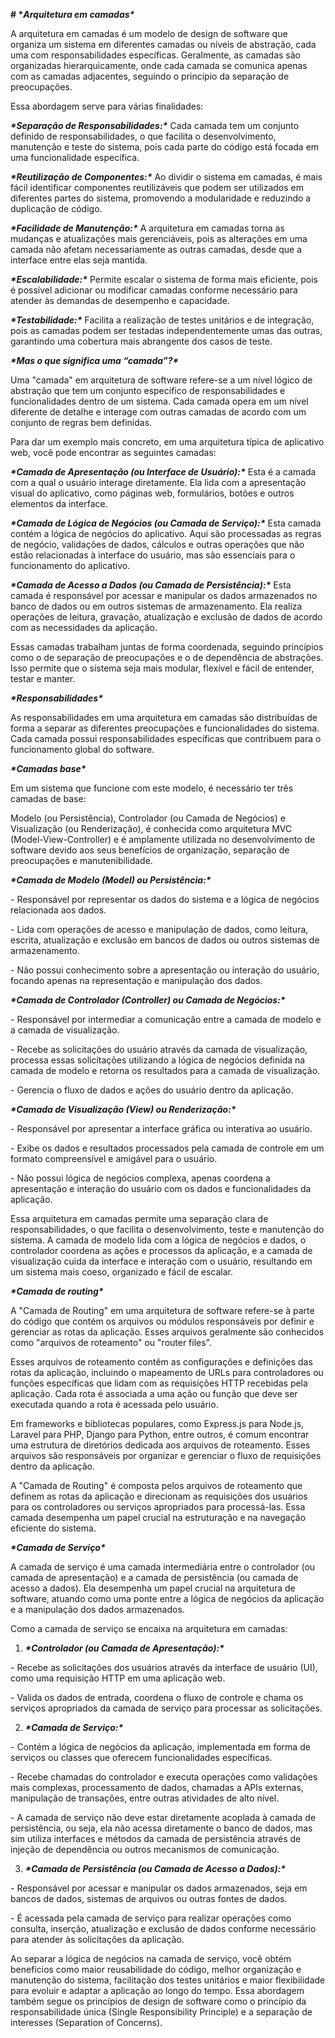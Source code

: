 **# \**Arquitetura em camadas\****

A arquitetura em camadas é um modelo de design de software que organiza um sistema em diferentes camadas ou níveis de abstração, cada uma com responsabilidades específicas. Geralmente, as camadas são organizadas hierarquicamente, onde cada camada se comunica apenas com as camadas adjacentes, seguindo o princípio da separação de preocupações.

Essa abordagem serve para várias finalidades:

***\*Separação de Responsabilidades:\**** Cada camada tem um conjunto definido de responsabilidades, o que facilita o desenvolvimento, manutenção e teste do sistema, pois cada parte do código está focada em uma funcionalidade específica.

***\*Reutilização de Componentes:\**** Ao dividir o sistema em camadas, é mais fácil identificar componentes reutilizáveis que podem ser utilizados em diferentes partes do sistema, promovendo a modularidade e reduzindo a duplicação de código.

***\*Facilidade de Manutenção:\**** A arquitetura em camadas torna as mudanças e atualizações mais gerenciáveis, pois as alterações em uma camada não afetam necessariamente as outras camadas, desde que a interface entre elas seja mantida.

***\*Escalabilidade:\**** Permite escalar o sistema de forma mais eficiente, pois é possível adicionar ou modificar camadas conforme necessário para atender às demandas de desempenho e capacidade.

***\*Testabilidade:\**** Facilita a realização de testes unitários e de integração, pois as camadas podem ser testadas independentemente umas das outras, garantindo uma cobertura mais abrangente dos casos de teste.

***\*Mas o que significa uma “camada”?\****

Uma "camada" em arquitetura de software refere-se a um nível lógico de abstração que tem um conjunto específico de responsabilidades e funcionalidades dentro de um sistema. Cada camada opera em um nível diferente de detalhe e interage com outras camadas de acordo com um conjunto de regras bem definidas.

Para dar um exemplo mais concreto, em uma arquitetura típica de aplicativo web, você pode encontrar as seguintes camadas:

***\*Camada de Apresentação (ou Interface de Usuário):\**** Esta é a camada com a qual o usuário interage diretamente. Ela lida com a apresentação visual do aplicativo, como páginas web, formulários, botões e outros elementos da interface.

***\*Camada de Lógica de Negócios (ou Camada de Serviço):\**** Esta camada contém a lógica de negócios do aplicativo. Aqui são processadas as regras de negócio, validações de dados, cálculos e outras operações que não estão relacionadas à interface do usuário, mas são essenciais para o funcionamento do aplicativo.

***\*Camada de Acesso a Dados (ou Camada de Persistência):\**** Esta camada é responsável por acessar e manipular os dados armazenados no banco de dados ou em outros sistemas de armazenamento. Ela realiza operações de leitura, gravação, atualização e exclusão de dados de acordo com as necessidades da aplicação.

Essas camadas trabalham juntas de forma coordenada, seguindo princípios como o de separação de preocupações e o de dependência de abstrações. Isso permite que o sistema seja mais modular, flexível e fácil de entender, testar e manter.

***\*Responsabilidades\****

As responsabilidades em uma arquitetura em camadas são distribuídas de forma a separar as diferentes preocupações e funcionalidades do sistema. Cada camada possui responsabilidades específicas que contribuem para o funcionamento global do software.

***\*Camadas base\****

Em um sistema que funcione com este modelo, é necessário ter três camadas de base:

 Modelo (ou Persistência), Controlador (ou Camada de Negócios) e Visualização (ou Renderização), é conhecida como arquitetura MVC (Model-View-Controller) e é amplamente utilizada no desenvolvimento de software devido aos seus benefícios de organização, separação de preocupações e manutenibilidade.

***\*Camada de Modelo (Model) ou Persistência:\****

\- Responsável por representar os dados do sistema e a lógica de negócios relacionada aos dados.

\- Lida com operações de acesso e manipulação de dados, como leitura, escrita, atualização e exclusão em bancos de dados ou outros sistemas de armazenamento.

\- Não possui conhecimento sobre a apresentação ou interação do usuário, focando apenas na representação e manipulação dos dados.

***\*Camada de Controlador (Controller) ou Camada de Negócios:\****

\- Responsável por intermediar a comunicação entre a camada de modelo e a camada de visualização.

\- Recebe as solicitações do usuário através da camada de visualização, processa essas solicitações utilizando a lógica de negócios definida na camada de modelo e retorna os resultados para a camada de visualização.

\- Gerencia o fluxo de dados e ações do usuário dentro da aplicação.

***\*Camada de Visualização (View) ou Renderização:\****

\- Responsável por apresentar a interface gráfica ou interativa ao usuário.

\- Exibe os dados e resultados processados pela camada de controle em um formato compreensível e amigável para o usuário.

\- Não possui lógica de negócios complexa, apenas coordena a apresentação e interação do usuário com os dados e funcionalidades da aplicação.

Essa arquitetura em camadas permite uma separação clara de responsabilidades, o que facilita o desenvolvimento, teste e manutenção do sistema. A camada de modelo lida com a lógica de negócios e dados, o controlador coordena as ações e processos da aplicação, e a camada de visualização cuida da interface e interação com o usuário, resultando em um sistema mais coeso, organizado e fácil de escalar.

***\*Camada de routing\****

A "Camada de Routing" em uma arquitetura de software refere-se à parte do código que contém os arquivos ou módulos responsáveis por definir e gerenciar as rotas da aplicação. Esses arquivos geralmente são conhecidos como "arquivos de roteamento" ou "router files".

Esses arquivos de roteamento contêm as configurações e definições das rotas da aplicação, incluindo o mapeamento de URLs para controladores ou funções específicas que lidam com as requisições HTTP recebidas pela aplicação. Cada rota é associada a uma ação ou função que deve ser executada quando a rota é acessada pelo usuário.

Em frameworks e bibliotecas populares, como Express.js para Node.js, Laravel para PHP, Django para Python, entre outros, é comum encontrar uma estrutura de diretórios dedicada aos arquivos de roteamento. Esses arquivos são responsáveis por organizar e gerenciar o fluxo de requisições dentro da aplicação.

A "Camada de Routing" é composta pelos arquivos de roteamento que definem as rotas da aplicação e direcionam as requisições dos usuários para os controladores ou serviços apropriados para processá-las. Essa camada desempenha um papel crucial na estruturação e na navegação eficiente do sistema.

***\*Camada de Serviço\****

A camada de serviço é uma camada intermediária entre o controlador (ou camada de apresentação) e a camada de persistência (ou camada de acesso a dados). Ela desempenha um papel crucial na arquitetura de software, atuando como uma ponte entre a lógica de negócios da aplicação e a manipulação dos dados armazenados.

Como a camada de serviço se encaixa na arquitetura em camadas:

1. ***\*Controlador (ou Camada de Apresentação):\****

  \- Recebe as solicitações dos usuários através da interface de usuário (UI), como uma requisição HTTP em uma aplicação web.

  \- Valida os dados de entrada, coordena o fluxo de controle e chama os serviços apropriados da camada de serviço para processar as solicitações.

2. ***\*Camada de Serviço:\****

  \- Contém a lógica de negócios da aplicação, implementada em forma de serviços ou classes que oferecem funcionalidades específicas.

  \- Recebe chamadas do controlador e executa operações como validações mais complexas, processamento de dados, chamadas a APIs externas, manipulação de transações, entre outras atividades de alto nível.

  \- A camada de serviço não deve estar diretamente acoplada à camada de persistência, ou seja, ela não acessa diretamente o banco de dados, mas sim utiliza interfaces e métodos da camada de persistência através de injeção de dependência ou outros mecanismos de comunicação.

3. ***\*Camada de Persistência (ou Camada de Acesso a Dados):\****

  \- Responsável por acessar e manipular os dados armazenados, seja em bancos de dados, sistemas de arquivos ou outras fontes de dados.

  \- É acessada pela camada de serviço para realizar operações como consulta, inserção, atualização e exclusão de dados conforme necessário para atender às solicitações da aplicação.

Ao separar a lógica de negócios na camada de serviço, você obtém benefícios como maior reusabilidade do código, melhor organização e manutenção do sistema, facilitação dos testes unitários e maior flexibilidade para evoluir e adaptar a aplicação ao longo do tempo. Essa abordagem também segue os princípios de design de software como o princípio da responsabilidade única (Single Responsibility Principle) e a separação de interesses (Separation of Concerns).

